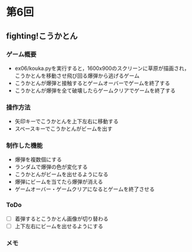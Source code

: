 # 第6回
## fighting!こうかとん
### ゲーム概要
- ex06/kouka.pyを実行すると，1600x900のスクリーンに草原が描画され，こうかとんを移動させ飛び回る爆弾から逃げるゲーム
- こうかとんが爆弾と接触するとゲームオーバーでゲームを終了する
- こうかとんが爆弾を全て破壊したらゲームクリアでゲームを終了する
### 操作方法
- 矢印キーでこうかとんを上下左右に移動する
- スペースキーでこうかとんがビームを出す
### 制作した機能
- 爆弾を複数個にする
- ランダムで爆弾の色が変化する
- こうかとんがビームを出せるようになる
- 爆弾にビームを当てたら爆弾が消える
- ゲームオーバー・ゲームクリアになるとゲームを終了させる
### ToDo
- [ ] 着弾するとこうかとん画像が切り替わる
- [ ] 上下左右にビームを出せるようにする
### メモ